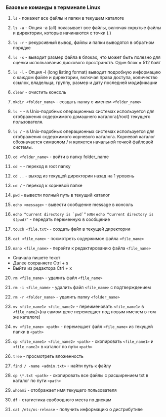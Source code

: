 ### Базовые команды в терминале Linux

1. `ls` - покажет все файлы и папки в текущем каталоге

2. `ls -a` - Опция -a (all) показывает все файлы, включая скрытые файлы и директории, которые начинаются с точки (.)

3. `ls -r` - рекурсивный вывод, файлы и папки выводятся в обратном порядке

4. `ls -s` - выводит размер файла в блоках, что может быть полезно для оценки использования дискового пространств. Один блок = 512 байт

5. `ls -l` - Опция -l (long listing format) выводит подробную информацию о каждом файле и директории, включая права доступа, количество ссылок, владельца, группу, размер и дату последней модификации

6. `clear` - очистить консоль

7. `mkdir <folder_name>` - создать папку с именем `<folder_name>`

8. `ls ~` - в Unix-подобных операционных системах используется для отображения содержимого домашнего каталога(/root) текущего пользователя.

9. `ls /` - в Unix-подобных операционных системах используется для отображения содержимого корневого каталога. Корневой каталог обозначается символом / и является начальной точкой файловой системы.

10. `cd <folder_name>` - войти в папку folder_name

11. `cd ~` - переход в root папку

12. `cd ..` - выход из текущей директории назад на 1 уровень

13. `cd /` - переход к корневой папке

14. `pwd` - вывести полный путь в текущий каталог

15. `echo <message>` - вывести сообщение message в консоль

16. `` echo “Current directory is `pwd`” `` или `echo “Current directory is $(pwd)”` - передать переменную в сообщение

17. `touch <file.txt>` - создать файл в текущей директории

18. `cat <file_name>` - посмотреть содержимое файла `<file_name>`

19. `nano <file_name>` - перейти к редактированию файла `<file_name>`

- Сначала пишете текст
- Далее сохраняете Ctrl + s
- Выйти из редактора Ctrl + x

20. `rm <file_name>` - удалить файл `<file_name>`

21. `rm -i <file_name>` - удалить файл `<file_name>` с подтверждением

22. `rm -r <folder_name>` - удалить папку `<folder_name>`

23. `mv <file_name1> <file_name2>` - переименовать `<file_name1>` в `<file_name2>`(на самом деле перемещает под новым именем в том же каталоге)

24. `mv <file_name> <path>` - перемещает файл `<file_name>` из текущей папки в `<path>`

25. `cp <file_name1> <file_name2> <path>` - скопировать `<file_name1>` и `<file_name2>` в каталог по пути `<path>`

26. `tree` - просмотреть вложенность

27. `find / -name «admin.txt»` - найти путь к файлу

28. `cp \*.txt <path>` - скопировать все файлы с расширением txt в каталог по пути `<path>`
29. `whoami` - отображает имя текущего пользователя
30. `df` - статистика свобоодного места по дискам
31. `cat /etc/os-release` - получить информацию о дистрибутиве
